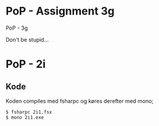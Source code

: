 # PoP - Assignment 3g
PoP - 3g

Don't be stupid...


# PoP - 2i

## Kode

Koden compiles med fsharpc og køres derefter med mono;

	$ fsharpc 2i1.fsx
	$ mono 2i1.exe
